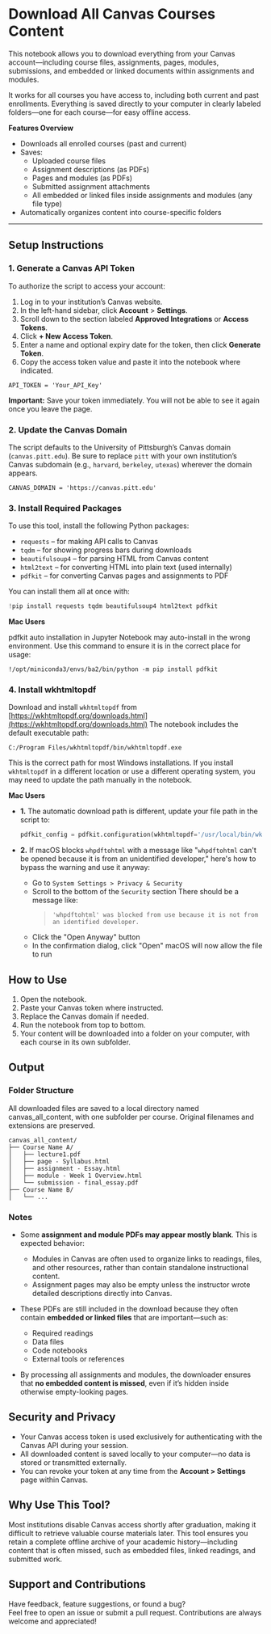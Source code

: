 # Download All Canvas Courses Content 
 
This notebook allows you to download everything from your Canvas account—including course files, assignments, pages, modules, submissions, and embedded or linked documents within assignments and modules.

It works for all courses you have access to, including both current and past enrollments. Everything is saved directly to your computer in clearly labeled folders—one for each course—for easy offline access.

**Features Overview**

- Downloads all enrolled courses (past and current)
- Saves: 
  - Uploaded course files
  - Assignment descriptions (as PDFs)
  - Pages and modules (as PDFs)
  - Submitted assignment attachments
  - All embedded or linked files inside assignments and modules (any file type)
- Automatically organizes content into course-specific folders

---

## Setup Instructions

### 1. Generate a Canvas API Token 

To authorize the script to access your account:

1. Log in to your institution’s Canvas website.
2. In the left-hand sidebar, click **Account** > **Settings**.
3. Scroll down to the section labeled **Approved Integrations** or **Access Tokens**.
4. Click **+ New Access Token**.
5. Enter a name and optional expiry date for the token, then click **Generate Token**.
6. Copy the access token value and paste it into the notebook where indicated.

```
API_TOKEN = 'Your_API_Key'
```

**Important:** Save your token immediately. You will not be able to see it again once you leave the page.

### 2. Update the Canvas Domain

The script defaults to the University of Pittsburgh’s Canvas domain (`canvas.pitt.edu`). Be sure to replace `pitt` with your own institution’s Canvas subdomain (e.g., `harvard`, `berkeley`, `utexas`) wherever the domain appears.

```
CANVAS_DOMAIN = 'https://canvas.pitt.edu'
```

### 3. Install Required Packages

To use this tool, install the following Python packages:

- `requests` – for making API calls to Canvas
- `tqdm` – for showing progress bars during downloads
- `beautifulsoup4` – for parsing HTML from Canvas content
- `html2text` – for converting HTML into plain text (used internally)
- `pdfkit` – for converting Canvas pages and assignments to PDF


You can install them all at once with:

```python
!pip install requests tqdm beautifulsoup4 html2text pdfkit
```
**Mac Users**




pdfkit auto installation in Jupyter Notebook may auto-install in the wrong environment. Use this command to ensure it is in the correct place for usage:

```
!/opt/miniconda3/envs/ba2/bin/python -m pip install pdfkit
```

### 4. Install wkhtmltopdf

Download and install `wkhtmltopdf` from [https://wkhtmltopdf.org/downloads.html](https://wkhtmltopdf.org/downloads.html)
The notebook includes the default executable path:

```
C:/Program Files/wkhtmltopdf/bin/wkhtmltopdf.exe
```


This is the correct path for most Windows installations. If you install `wkhtmltopdf` in a different location or use a different operating system, you may need to update the path manually in the notebook.

**Mac Users**

- **1.** The automatic download path is different, update your file path in the script to:

    ```python
    pdfkit_config = pdfkit.configuration(wkhtmltopdf='/usr/local/bin/wkhtmltopdf')
    ```

- **2.** If macOS blocks `whpdftohtml` with a message like "`whpdftohtml` can't be opened because it is from an unidentified developer," here's how to bypass the warning and use it anyway:

    - Go to `System Settings > Privacy & Security`
    - Scroll to the bottom of the `Security` section 
      There should be a message like:  
      > `'whpdftohtml' was blocked from use because it is not from an identified developer.`
    - Click the "Open Anyway" button
    - In the confirmation dialog, click "Open" 
      macOS will now allow the file to run


## How to Use

1. Open the notebook.
2. Paste your Canvas token where instructed.
3. Replace the Canvas domain if needed.
4. Run the notebook from top to bottom.
5. Your content will be downloaded into a folder on your computer, with each course in its own subfolder.


## Output

### Folder Structure

All downloaded files are saved to a local directory named canvas_all_content, with one subfolder per course. Original filenames and extensions are preserved.

```
canvas_all_content/
├── Course Name A/
│   ├── lecture1.pdf
│   ├── page - Syllabus.html
│   ├── assignment - Essay.html
│   ├── module - Week 1 Overview.html
│   └── submission - final_essay.pdf
├── Course Name B/
│   └── ...
```

### Notes

- Some **assignment and module PDFs may appear mostly blank**. This is expected behavior:
  - Modules in Canvas are often used to organize links to readings, files, and other resources, rather than contain standalone instructional content.
  - Assignment pages may also be empty unless the instructor wrote detailed descriptions directly into Canvas.

- These PDFs are still included in the download because they often contain **embedded or linked files** that are important—such as:
  - Required readings
  - Data files
  - Code notebooks
  - External tools or references

- By processing all assignments and modules, the downloader ensures that **no embedded content is missed**, even if it’s hidden inside otherwise empty-looking pages.


## Security and Privacy

- Your Canvas access token is used exclusively for authenticating with the Canvas API during your session.
- All downloaded content is saved locally to your computer—no data is stored or transmitted externally.
- You can revoke your token at any time from the **Account > Settings** page within Canvas.



## Why Use This Tool?

Most institutions disable Canvas access shortly after graduation, making it difficult to retrieve valuable course materials later. This tool ensures you retain a complete offline archive of your academic history—including content that is often missed, such as embedded files, linked readings, and submitted work.



## Support and Contributions

Have feedback, feature suggestions, or found a bug?  
Feel free to open an issue or submit a pull request. Contributions are always welcome and appreciated!
